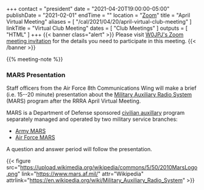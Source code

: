 +++
contact = "president"
date = "2021-04-20T19:00:00-05:00"
publishDate = "2021-02-01"
endTime = ""
location = "[Zoom](https://lists.rrra.org/pipermail/rrra/2021-April/001074.html)"
title = "April Virtual Meeting"
aliases = [ "/cal/2021/04/20/april-virtual-club-meeting" ]
linkTitle = "Virtual Club Meeting"
dates = [ "Club Meetings" ]
outputs = [ "HTML" ]
+++
{{< banner class="alert" >}}
Please visit
[W0JPJ's Zoom meeting invitation](https://lists.rrra.org/pipermail/rrra/2021-April/001074.html)
for the details you need to participate in this meeting.
{{< /banner >}}

{{% meeting-note %}}

### MARS Presentation

Staff officers from the Air Force 8th Communications Wing will make a
brief (i.e. 15--20 minute) presentation about the 
[Military Auxiliary Radio
System](https://en.wikipedia.org/wiki/Military_Auxiliary_Radio_System) (MARS)
program after the RRRA April Virtual Meeting.

MARS is a Department of Defense sponsored
[civilian auxillary](https://en.wikipedia.org/wiki/Auxiliaries) program
separately managed and operated by two military service branches:

* [Army MARS](http://www.usarmymars.org/)
* [Air Force MARS](https://www.mars.af.mil/)

A question and answer period will follow the presentation.

{{< figure src="https://upload.wikimedia.org/wikipedia/commons/5/50/2010MarsLogo.png" link="https://www.mars.af.mil/" attr="Wikipedia" attrlink="https://en.wikipedia.org/wiki/Military_Auxiliary_Radio_System" >}}
